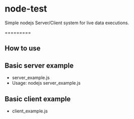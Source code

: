 node-test
=========

Simple nodejs Server/Client system for live data executions.

=========

## How to use ##

## Basic server example ##
 * server_example.js
 * Usage: nodejs server_example.js

## Basic client example ##
 * client_example.js